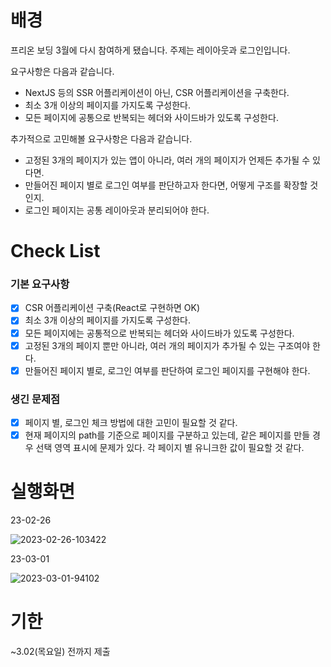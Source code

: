 # 배경

프리온 보딩 3월에 다시 참여하게 됐습니다. 주제는 레이아웃과 로그인입니다.

요구사항은 다음과 같습니다.

- NextJS 등의 SSR 어플리케이션이 아닌, CSR 어플리케이션을 구축한다.
- 최소 3개 이상의 페이지를 가지도록 구성한다.
- 모든 페이지에 공통으로 반복되는 헤더와 사이드바가 있도록 구성한다.

추가적으로 고민해볼 요구사항은 다음과 같습니다.

- 고정된 3개의 페이지가 있는 앱이 아니라, 여러 개의 페이지가 언제든 추가될 수 있다면.
- 만들어진 페이지 별로 로그인 여부를 판단하고자 한다면, 어떻게 구조를 확장할 것인지.
- 로그인 페이지는 공통 레이아웃과 분리되어야 한다.

# Check List

### 기본 요구사항

- [x]  CSR 어플리케이션 구축(React로 구현하면 OK)
- [x]  최소 3개 이상의 페이지를 가지도록 구성한다.
- [x]  모든 페이지에는 공통적으로 반복되는 헤더와 사이드바가 있도록 구성한다.
- [x]  고정된 3개의 페이지 뿐만 아니라, 여러 개의 페이지가 추가될 수 있는 구조여야 한다.
- [x]  만들어진 페이지 별로, 로그인 여부를 판단하여 로그인 페이지를 구현해야 한다.

### 생긴 문제점

- [x]  페이지 별, 로그인 체크 방법에 대한 고민이 필요할 것 같다.
- [x]  현재 페이지의 path를 기준으로 페이지를 구분하고 있는데, 같은 페이지를 만들 경우 선택 영역 표시에 문제가 있다. 각 페이지 별 유니크한 값이 필요할 것 같다.

# 실행화면

23-02-26

![2023-02-26-103422](https://user-images.githubusercontent.com/48785968/222017844-fccfb419-9a42-4839-811b-49e51052e41f.gif)

23-03-01

![2023-03-01-94102](https://user-images.githubusercontent.com/48785968/222017651-5cb00e4a-edc2-48aa-99ea-e9ee23ea51c7.gif)

# 기한

~3.02(목요일) 전까지 제출